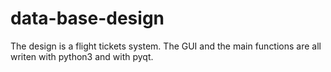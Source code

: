 # data-base-design
The design is a flight tickets system. The GUI and the main functions are all writen with python3 and with pyqt. 

